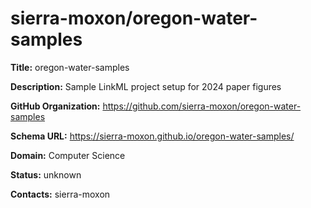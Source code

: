 # sierra-moxon/oregon-water-samples

**Title:** oregon-water-samples

**Description:** Sample LinkML project setup for 2024 paper figures

**GitHub Organization:** https://github.com/sierra-moxon/oregon-water-samples

**Schema URL:** https://sierra-moxon.github.io/oregon-water-samples/



**Domain:** Computer Science

**Status:** unknown



**Contacts:** sierra-moxon